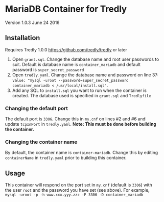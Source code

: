 # MariaDB Container for Tredly

Version 1.0.3 June 24 2016

## Installation

Requires Tredly 1.0.0 <https://github.com/tredly/tredly> or later

1. Open `grant.sql`. Change the database name and root user passwords to suit. Default is database name is `container_mariadb` and default password is `super_secret_password`
2. Open `tredly.yaml`. Change the database name and password on line 37: `value: "mysql -uroot --password=super_secret_password container_mariadb < /usr/local/install.sql"`.
3. Add any SQL to `install.sql` you want to run when the container is created. The database used is specified in `grant.sql` and `Tredlyfile`

### Changing the default port

The default port is `3306`. Change this in `my.cnf` on lines #2 and #6 and update `tcpInPort` in `tredly.yaml`. **Note: This must be done before building the container.**

### Changing the container name

By default, the container name is `container-mariadb`. Change this by editing `containerName` in `tredly.yaml` prior to building this container.

## Usage

This container will respond on the port set in `my.cnf` (default is `3306`) with the user `root` and the password you have set (see above). For example, `mysql -uroot -p -h www.xxx.yyy.zzz -P 3306 -D container_mariadb`
